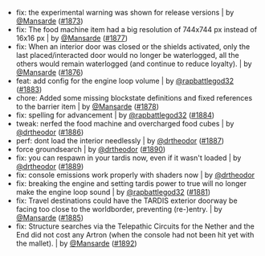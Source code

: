 - fix: the experimental warning was shown for release versions | by [@Mansarde](https://github.com/Mansarde) ([#1873](https://github.com/amblelabs/ait/pull/1873))
- fix: The food machine item had a big resolution of 744x744 px instead of 16x16 px | by [@Mansarde](https://github.com/Mansarde) ([#1877](https://github.com/amblelabs/ait/pull/1877))
- fix: When an interior door was closed or the shields activated, only the last placed/interacted door would no longer be waterlogged, all the others would remain waterlogged (and continue to reduce loyalty). | by [@Mansarde](https://github.com/Mansarde) ([#1876](https://github.com/amblelabs/ait/pull/1876))
- feat: add config for the engine loop volume | by [@rapbattlegod32](https://github.com/rapbattlegod32) ([#1883](https://github.com/amblelabs/ait/pull/1883))
- chore: Added some missing blockstate definitions and fixed references to the barrier item | by [@Mansarde](https://github.com/Mansarde) ([#1878](https://github.com/amblelabs/ait/pull/1878))
- fix: spelling for advancement | by [@rapbattlegod32](https://github.com/rapbattlegod32) ([#1884](https://github.com/amblelabs/ait/pull/1884))
- tweak: nerfed the food machine and overcharged food cubes | by [@drtheodor](https://github.com/drtheodor) ([#1886](https://github.com/amblelabs/ait/pull/1886))
- perf: dont load the interior needlessly | by [@drtheodor](https://github.com/drtheodor) ([#1887](https://github.com/amblelabs/ait/pull/1887))
- force groundsearch | by [@drtheodor](https://github.com/drtheodor) ([#1890](https://github.com/amblelabs/ait/pull/1890))
- fix: you can respawn in your tardis now, even if it wasn't loaded | by [@drtheodor](https://github.com/drtheodor) ([#1889](https://github.com/amblelabs/ait/pull/1889))
- fix: console emissions work properly with shaders now | by [@drtheodor](https://github.com/drtheodor)
- fix: breaking the engine and setting tardis power to true will no longer make the engine loop sound | by [@rapbattlegod32](https://github.com/rapbattlegod32) ([#1881](https://github.com/amblelabs/ait/pull/1881))
- fix: Travel destinations could have the TARDIS exterior doorway be facing too close to the worldborder, preventing (re-)entry. | by [@Mansarde](https://github.com/Mansarde) ([#1885](https://github.com/amblelabs/ait/pull/1885))
- fix: Structure searches via the Telepathic Circuits for the Nether and the End did not cost any Artron (when the console had not been hit yet with the mallet). | by [@Mansarde](https://github.com/Mansarde) ([#1892](https://github.com/amblelabs/ait/pull/1892))
